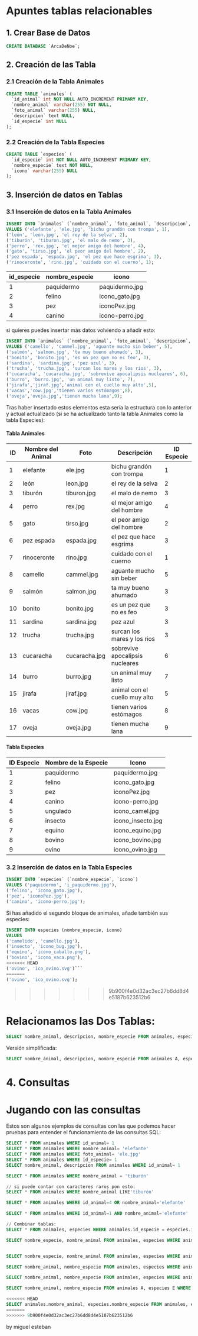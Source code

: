 # Apuntes tablas relacionables


## 1. Crear Base de Datos
```sql
CREATE DATABASE `ArcaDeNoe`;
```

## 2. Creación de las Tabla

### 2.1 Creación de la Tabla Animales

```sql
CREATE TABLE `animales` (
  `id_animal` int NOT NULL AUTO_INCREMENT PRIMARY KEY,
  `nombre_animal` varchar(255) NOT NULL,
  `foto_animal` varchar(255) NULL,
  `descripcion` text NULL,
  `id_especie` int NULL
);
```

### 2.2 Creación de la Tabla Especies

```sql
CREATE TABLE `especies` (
  `id_especie` int NOT NULL AUTO_INCREMENT PRIMARY KEY,
  `nombre_especie` text NOT NULL,
  `icono` varchar(255) NULL
);
```

## 3. Inserción de datos en Tablas

### 3.1 Inserción de datos en la Tabla Animales

```sql
INSERT INTO `animales` (`nombre_animal`, `foto_animal`, `descripcion`, `id_especie`)
VALUES ('elefante', 'ele.jpg', 'bichu grandón con trompa', 1),
('león', 'leon.jpg', 'el rey de la selva', 2),
('tiburón', 'tiburon.jpg', 'el malo de nemo', 3),
('perro', 'rex.jpg', 'el mejor amigo del hombre', 4),
('gato', 'tirso.jpg', 'el peor amigo del hombre', 2),
('pez espada', 'espada.jpg', 'el pez que hace esgrima', 3),
('rinoceronte', 'rino.jpg', 'cuidado con el cuerno', 1);
```
|id_especie	|nombre_especie	|icono|
|-----------|---------------|-----|
|1	|paquidermo	|paquidermo.jpg|
|2	|felino	|icono_gato.jpg|
|3	|pez	|iconoPez.jpg|
|4	|canino	|icono-perro.jpg|

si quieres puedes insertar más datos volviendo a añadir esto:
```sql
INSERT INTO `animales` (`nombre_animal`, `foto_animal`, `descripcion`, `id_especie`)
VALUES ('camello', 'cammel.jpg', 'aguante mucho sin beber', 5),
('salmón', 'salmon.jpg', 'ta muy bueno ahumado', 3),
('bonito', 'bonito.jpg', 'es un pez que no es feo', 3),
('sardina', 'sardina.jpg', 'pez azul', 3),
('trucha', 'trucha.jpg', 'surcan los mares y los rios', 3),
('cucaracha', 'cucaracha.jpg', 'sobrevive apocalipsis nucleares', 6),
('burro', 'burro.jpg', 'un animal muy listo', 7),
('jirafa','jiraf.jpg','animal con el cuello muy alto',5),
('vacas','cow.jpg','tienen varios estómagos',8),
('oveja','oveja.jpg','tienen mucha lana',9);
```

Tras haber insertado estos elementos esta sería la estructura con lo anterior y actual actualizado (si se ha actualizado tanto la tabla Animales como la tabla Especies):

#### Tabla Animales

| ID | Nombre del Animal | Foto | Descripción | ID Especie |
|----|------------------|------|-------------|------------|
| 1  | elefante        | ele.jpg | bichu grandón con trompa | 1 |
| 2  | león            | leon.jpg | el rey de la selva | 2 |
| 3  | tiburón         | tiburon.jpg | el malo de nemo | 3 |
| 4  | perro          | rex.jpg | el mejor amigo del hombre | 4 |
| 5  | gato           | tirso.jpg | el peor amigo del hombre | 2 |
| 6  | pez espada     | espada.jpg | el pez que hace esgrima | 3 |
| 7  | rinoceronte    | rino.jpg | cuidado con el cuerno | 1 |
| 8  | camello        | cammel.jpg | aguante mucho sin beber | 5 |
| 9  | salmón         | salmon.jpg | ta muy bueno ahumado | 3 |
| 10 | bonito         | bonito.jpg | es un pez que no es feo | 3 |
| 11 | sardina        | sardina.jpg | pez azul | 3 |
| 12 | trucha         | trucha.jpg | surcan los mares y los rios | 3 |
| 13 | cucaracha      | cucaracha.jpg | sobrevive apocalipsis nucleares | 6 |
| 14 | burro         | burro.jpg | un animal muy listo | 7 |
| 15 | jirafa        | jiraf.jpg | animal con el cuello muy alto | 5 |
| 16 | vacas         | cow.jpg | tienen varios estómagos | 8 |
| 17 | oveja         | oveja.jpg | tienen mucha lana | 9 |

#### Tabla Especies

| ID Especie | Nombre de la Especie | Icono |
|-----------|--------------------|------|
| 1 | paquidermo | paquidermo.jpg |
| 2 | felino | icono_gato.jpg |
| 3 | pez | iconoPez.jpg |
| 4 | canino | icono-perro.jpg |
| 5 | ungulado | icono_camel.jpg |
| 6 | insecto | icono_insecto.jpg |
| 7 | equino | icono_equino.jpg |
| 8 | bovino | icono_bovino.jpg |
| 9 | ovino | icono_ovino.jpg |





### 3.2 Inserción de datos en la Tabla Especies
```sql
INSERT INTO `especies` (`nombre_especie`, `icono`)
VALUES ('paquidermo', 'i_paquidermo.jpg'),
('felino', 'icono_gato.jpg'),
('pez', 'iconoPez.jpg'),
('canino', 'icono-perro.jpg');
```

Si has añadido el segundo bloque de animales, añade también sus especies:
```sql
INSERT INTO especies (nombre_especie, icono)
VALUES
('camelido', 'camello.jpg'),
('insecto', 'icono_bug.jpg'),
('equino', 'icono_caballo.png'),
('bovino', 'icono_vaca.png'),
<<<<<<< HEAD
('ovino', 'ico_ovino.svg')```
=======
('ovino', 'ico_ovino.svg');
```
>>>>>>> 9b900f4e0d32ac3ec27b6dd8d4e5187b623512b6

# Relacionamos las Dos Tablas:

```sql
SELECT nombre_animal, descripcion, nombre_especie FROM animales, especies WHERE animales.id_especie = especies.id_especie
```


Versión simplificada:
```sql
SELECT nombre_animal, descripcion, nombre_especie FROM animales A, especies B WHERE A.id_especie = B.id_especie
```


# 4. Consultas

# Jugando con las consultas
Estos son algunos ejemplos de consultas con las que podemos hacer pruebas para entender el funcionamiento de las consultas SQL:

```sql
SELECT * FROM animales WHERE id_animal= 1
SELECT * FROM animales WHERE nombre_animal= 'elefante'
SELECT * FROM animales WHERE foto_animal= 'ele.jpg'
SELECT * FROM animales WHERE id_especie= 1
SELECT nombre_animal, descripcion FROM animales WHERE id_animal= 1

SELECT * FROM animales WHERE nombre_animal = 'tiburón'

// si puede contar con caracteres raros pon esto:
SELECT * FROM animales WHERE nombre_animal LIKE'tiburón'

SELECT * FROM animales WHERE id_animal=4 OR nombre_animal='elefante'

SELECT * FROM animales WHERE id_animal=1 AND nombre_animal='elefante'

// Combinar tablas:
SELECT * FROM animales, especies WHERE animales.id_especie = especies.id_especie 

SELECT nombre_especie, nombre_animal FROM animales, especies WHERE animales.id_especie = especies.id_especie 


SELECT nombre_especie, nombre_animal FROM animales, especies WHERE animales.id_especie = especies.id_especie ORDER BY nombre_especie ASC

SELECT nombre_animal, nombre_especie FROM animales, especies WHERE animales.id_especie = especies.id_especie ORDER BY nombre_animal DESC

SELECT nombre_animal, nombre_especie FROM animales, especies WHERE animales.id_especie = especies.id_especie ORDER BY nombre_especie, nombre_animal ASC

SELECT nombre_animal, nombre_especie FROM animales A, especies E WHERE A.id_especie=E.id_especie ORDER BY nombre_especie, nombre_animal ASC

<<<<<<< HEAD
SELECT animales.nombre_animal, especies.nombre_especie FROM animales, especies WHERE animales.id_especie = especies.id_especie
=======
>>>>>>> 9b900f4e0d32ac3ec27b6dd8d4e5187b623512b6

```


by miguel esteban